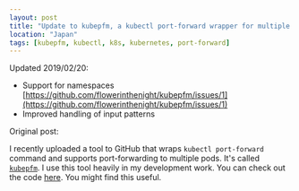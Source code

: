 ```yaml
---
layout: post
title: "Update to kubepfm, a kubectl port-forward wrapper for multiple pods"
location: "Japan"
tags: [kubepfm, kubectl, k8s, kubernetes, port-forward]
---
```


Updated 2019/02/20:

- Support for namespaces [https://github.com/flowerinthenight/kubepfm/issues/1](https://github.com/flowerinthenight/kubepfm/issues/1)
- Improved handling of input patterns

Original post:

I recently uploaded a tool to GitHub that wraps `kubectl port-forward` command and supports port-forwarding to multiple pods. It's called [`kubepfm`](https://github.com/flowerinthenight/kubepfm). I use this tool heavily in my development work. You can check out the code [here](https://github.com/flowerinthenight/kubepfm). You might find this useful.
